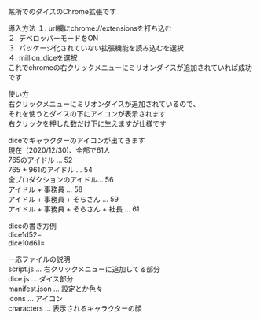 某所でのダイスのChrome拡張です  

導入方法
１. url欄にchrome://extensionsを打ち込む  
２. デベロッパーモードをON  
３. パッケージ化されていない拡張機能を読み込むを選択  
４. million_diceを選択  
これでchromeの右クリックメニューにミリオンダイスが追加されていれば成功です  


使い方  
右クリックメニューにミリオンダイスが追加されているので、  
それを使うとダイスの下にアイコンが表示されます  
右クリックを押した数だけ下に生えますが仕様です  


diceでキャラクターのアイコンが出てきます  
現在（2020/12/30)、全部で61人  
765のアイドル … 52  
765 + 961のアイドル … 54  
全プロダクションのアイドル… 56  
アイドル + 事務員 … 58  
アイドル + 事務員 + そらさん … 59  
アイドル + 事務員 + そらさん + 社長 … 61  


diceの書き方例  
dice1d52=  
dice10d61=  


一応ファイルの説明  
script.js … 右クリックメニューに追加してる部分  
dice.js … ダイス部分  
manifest.json … 設定とか色々  
icons … アイコン  
characters … 表示されるキャラクターの顔  
